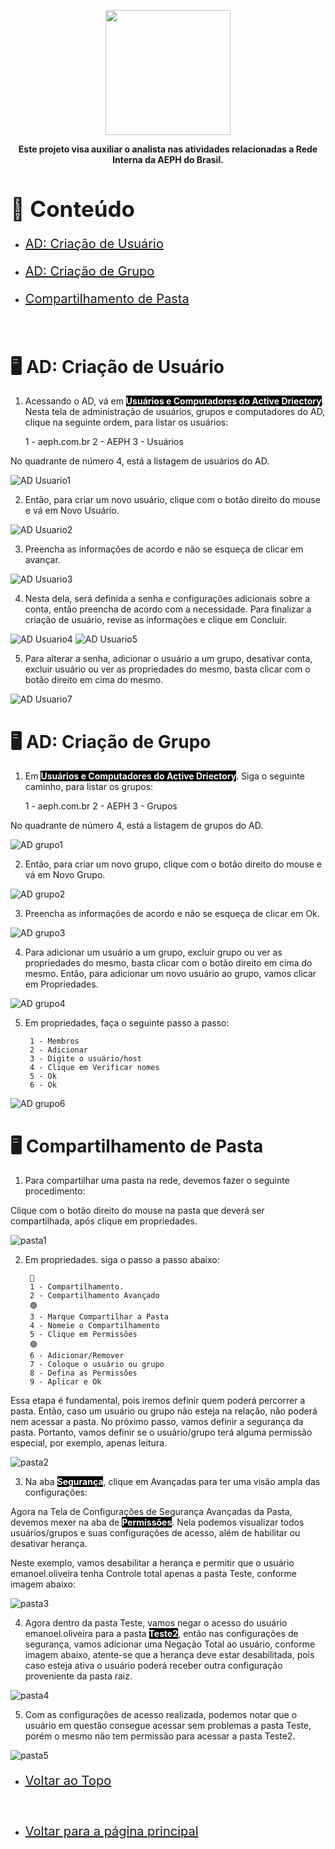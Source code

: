 <p align="center">
    <a href="../README.md">
        <img src="../imagens/aeph-logo.png" width="200px">
    </a>
</p>

<p align="center">
<b>Este projeto visa auxiliar o analista nas atividades relacionadas a Rede Interna da AEPH do Brasil.</b>
</p>
<!-- Comentário exemplo -->

<h1 id="conteudo" style="font-size:35px;">📝 Conteúdo</h1>

<!-- - <p style="font-size:20px"> <a href="#criartronco"> Criação de Tronco: Asterisk</a></p> -->
- <p style="font-size:20px"> <a href="#aduser"> AD: Criação de Usuário</a></p>
- <p style="font-size:20px"> <a href="#adgroup"> AD: Criação de Grupo</a></p>
- <p style="font-size:20px"> <a href="#pastarede"> Compartilhamento de Pasta</a></p>

<br>

<h1 id="aduser">🖥️ AD: Criação de Usuário</h1>

1. <p>Acessando o AD, vá em <b style="color:white; background-color:black">Usuários e Computadores do Active Driectory</b>. Nesta tela de administração de usuários, grupos e computadores do AD, clique na seguinte ordem, para listar os usuários:

	1 - aeph.com.br
    2 - AEPH
    3 - Usuários

No quadrante de número 4, está a listagem de usuários do AD.

</p>

<img src="../imagens/procedimentos-img/ad_usuario1.png" alt="AD Usuario1">

<br>

2. <p>Então, para criar um novo usuário, clique com o botão direito do mouse e vá em Novo Usuário.

</p>

<img src="../imagens/procedimentos-img/ad_usuario2.png" alt="AD Usuario2">

<br>

3. <p>Preencha as informações de acordo e não se esqueça de clicar em avançar.

</p>

<img src="../imagens/procedimentos-img/ad_usuario3.png" alt="AD Usuario3">

<br>

4. <p>Nesta dela, será definida a senha e configurações adicionais sobre a conta, então preencha de acordo com a necessidade. Para finalizar a criação de usuário, revise as informações e clique em Concluir.

</p>

<img src="../imagens/procedimentos-img/ad_usuario4.png" alt="AD Usuario4">


<img src="../imagens/procedimentos-img/ad_usuario5.png" alt="AD Usuario5">
<br>

5. <p> Para alterar a senha, adicionar o usuário a um grupo, desativar conta, excluir usuário ou ver as propriedades do mesmo, basta clicar com o botão direito em cima do mesmo.

</p>

<img src="../imagens/procedimentos-img/ad_usuario7.png" alt="AD Usuario7">


<br>


<h1 id="adgroup">🖥️ AD: Criação de Grupo</h1>

1. <p>Em <b style="color:white; background-color:black">Usuários e Computadores do Active Driectory</b>. Siga o seguinte caminho, para listar os grupos:

	1 - aeph.com.br
    2 - AEPH
    3 - Grupos

No quadrante de número 4, está a listagem de grupos do AD.

</p>

<img src="../imagens/procedimentos-img/ad_grupo1.png" alt="AD grupo1">

<br>

2. <p>Então, para criar um novo grupo, clique com o botão direito do mouse e vá em Novo Grupo.

</p>

<img src="../imagens/procedimentos-img/ad_grupo2.png" alt="AD grupo2">

<br>

3. <p>Preencha as informações de acordo e não se esqueça de clicar em Ok.

</p>

<img src="../imagens/procedimentos-img/ad_grupo3.png" alt="AD grupo3">

<br>

4. <p> Para adicionar um usuário a um grupo, excluir grupo ou ver as propriedades do mesmo, basta clicar com o botão direito em cima do mesmo. Então, para adicionar um novo usuário ao grupo, vamos clicar em Propriedades.

</p>

<img src="../imagens/procedimentos-img/ad_grupo4.png" alt="AD grupo4">


<br>

5. <p> Em propriedades, faça o seguinte passo a passo:

        1 - Membros
        2 - Adicionar
        3 - Digite o usuário/host
        4 - Clique em Verificar nomes
        5 - Ok
        6 - Ok

</p>

<img src="../imagens/procedimentos-img/ad_grupo6.png" alt="AD grupo6">

<br>


<h1 id="pastarede">🖥️ Compartilhamento de Pasta</h1>

1. <p>Para compartilhar uma pasta na rede, devemos fazer o seguinte procedimento:

Clique com o botão direito do mouse na pasta que deverá ser compartilhada, após clique em propriedades.


</p>

<img src="../imagens/procedimentos-img/pasta1.png" alt="pasta1">

<br>

2. <p>Em propriedades. siga o passo a passo abaixo:

        🔴
        1 - Compartilhamento.
        2 - Compartilhamento Avançado
        🟢
        3 - Marque Compartilhar a Pasta
        4 - Nomeie o Compartilhamento
        5 - Clique em Permissões
        🟣
        6 - Adicionar/Remover
        7 - Coloque o usuário ou grupo
        8 - Defina as Permissões
        9 - Aplicar e Ok

Essa etapa é fundamental, pois iremos definir quem poderá percorrer a pasta. Então, caso um usuário ou grupo não esteja na relação, não poderá nem acessar a pasta. No próximo passo, vamos definir a segurança da pasta. Portanto, vamos definir se o usuário/grupo terá alguma permissão especial, por exemplo, apenas leitura.
</p>

<img src="../imagens/procedimentos-img/pasta2.png" alt="pasta2">

<br>

3. <p> Na aba <b style="color:white; background-color:black">Segurança</b>, clique em Avançadas para ter uma visão ampla das configurações:

Agora na Tela de Configurações de Segurança Avançadas da Pasta, devemos mexer na aba de <b style="color:white; background-color:black">Permissões</b>. Nela podemos visualizar todos usuários/grupos e suas configurações de acesso, além de habilitar ou desativar herança.

Neste exemplo, vamos desabilitar a herança e permitir que o usuário emanoel.oliveira tenha Controle total apenas a pasta Teste, conforme imagem abaixo:
</p>

<img src="../imagens/procedimentos-img/pasta3.png" alt="pasta3">

<br>

4. <p> Agora dentro da pasta Teste, vamos negar o acesso do usuário emanoel.oliveira para a pasta <b style="color:white; background-color:black">Teste2</b>, então nas configurações de segurança, vamos adicionar uma Negação Total ao usuário, conforme imagem abaixo, atente-se que a herança deve estar desabilitada, pois caso esteja ativa o usuário poderá receber outra configuração proveniente da pasta raiz.
</p>

<img src="../imagens/procedimentos-img/pasta4.png" alt="pasta4">

<br>

5. <p> Com as configurações de acesso realizada, podemos notar que o usuário em questão consegue acessar sem problemas a pasta Teste, porém o mesmo não tem permissão para acessar a pasta Teste2.

</p>

<img src="../imagens/procedimentos-img/pasta5.png" alt="pasta5">

<br>

- <p style="font-size:20px"> <a href="#"> Voltar ao Topo</a></p>

<br>

- <p style="font-size:20px"> <a href="../README.md"> Voltar para a página principal</a></p>